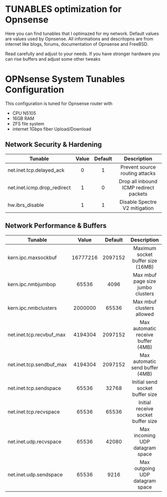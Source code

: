 # TUNABLES optimization for Opnsense
Here you can find tunables that I optimazed for my network. Default values are values used by Opnsense. All informations and descritopns are from internet like blogs, forums, documentation of Opnsense and FreeBSD.

Read carefully and adjust to your needs. If you have stronger hardware you can rise buffers and adjust some other tweaks

# OPNsense System Tunables Configuration

This configuration is tuned for Opnsense router with 
- CPU N5105
- 16GB RAM
- ZFS file system
- internet 1Gbps fiber Upload/Download

## Network Security & Hardening

| Tunable                      | Value | Default | Description                            |
| ---------------------------- |:-----:|:-------:|:--------------------------------------:|
| net.inet.tcp.delayed_ack	    | 0     | 1       | Prevent source routing attacks         |
| net.inet.icmp.drop_redirect	 | 1     | 0       | Drop all inbound ICMP redirect packets |
| hw.ibrs_disable	             | 1     | 1       | Disable Spectre V2 mitigation          |

## Network Performance & Buffers

| Tunable                   | Value    | Default | Description                        |
| ------------------------- |:--------:|:-------:|:----------------------------------:|
| kern.ipc.maxsockbuf	      | 16777216 | 2097152 | Maximum socket buffer size (16MB)  |
| kern.ipc.nmbjumbop        | 65536    | 4096    | Max mbuf page size jumbo clusters  |
| kern.ipc.nmbclusters      | 2000000  | 65536   | Max mbuf clusters allowed          |
| net.inet.tcp.recvbuf_max	 | 4194304  | 2097152 | Max automatic receive buffer (4MB) |
| net.inet.tcp.sendbuf_max  | 4194304  | 2097152 | Max automatic send buffer (4MB)    |
| net.inet.tcp.sendspace    | 65536    | 32768   | Initial send socket buffer size    |
| net.inet.tcp.recvspace    | 65536    | 65536   | Initial receive socket buffer size |
| net.inet.udp.recvspace    | 65536    | 42080   | Max incoming UDP datagram space    |
| net.inet.udp.sendspace    | 65536    | 9216    | Max outgoing UDP datagram space    |

